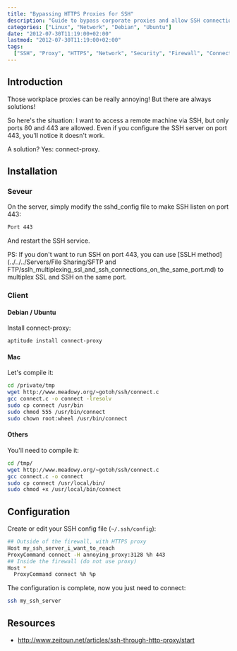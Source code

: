 ```yaml
---
title: "Bypassing HTTPS Proxies for SSH"
description: "Guide to bypass corporate proxies and allow SSH connections through port 443 when standard ports are blocked"
categories: ["Linux", "Network", "Debian", "Ubuntu"]
date: "2012-07-30T11:19:00+02:00"
lastmod: "2012-07-30T11:19:00+02:00"
tags:
  ["SSH", "Proxy", "HTTPS", "Network", "Security", "Firewall", "Connect-proxy"]
---
```


## Introduction

Those workplace proxies can be really annoying! But there are always solutions!

So here's the situation: I want to access a remote machine via SSH, but only ports 80 and 443 are allowed. Even if you configure the SSH server on port 443, you'll notice it doesn't work.

A solution? Yes: connect-proxy.

## Installation

### Seveur

On the server, simply modify the sshd_config file to make SSH listen on port 443:

```bash
Port 443
```

And restart the SSH service.

PS: If you don't want to run SSH on port 443, you can use [SSLH method](../../../Servers/File Sharing/SFTP and FTP/sslh_multiplexing_ssl_and_ssh_connections_on_the_same_port.md) to multiplex SSL and SSH on the same port.

### Client

#### Debian / Ubuntu

Install connect-proxy:

```bash
aptitude install connect-proxy
```

#### Mac

Let's compile it:

```bash
cd /private/tmp
wget http://www.meadowy.org/~gotoh/ssh/connect.c
gcc connect.c -o connect -lresolv
sudo cp connect /usr/bin
sudo chmod 555 /usr/bin/connect
sudo chown root:wheel /usr/bin/connect
```

#### Others

You'll need to compile it:

```bash
cd /tmp/
wget http://www.meadowy.org/~gotoh/ssh/connect.c
gcc connect.c -o connect
sudo cp connect /usr/local/bin/
sudo chmod +x /usr/local/bin/connect
```

## Configuration

Create or edit your SSH config file (`~/.ssh/config`):

```bash
## Outside of the firewall, with HTTPS proxy
Host my_ssh_server_i_want_to_reach
ProxyCommand connect -H annoying_proxy:3128 %h 443
## Inside the firewall (do not use proxy)
Host *
  ProxyCommand connect %h %p
```

The configuration is complete, now you just need to connect:

```bash
ssh my_ssh_server
```

## Resources

- http://www.zeitoun.net/articles/ssh-through-http-proxy/start
